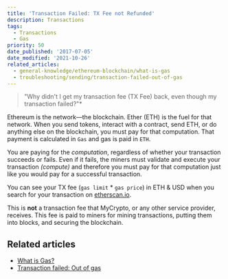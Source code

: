 ```yaml
---
title: 'Transaction Failed: TX Fee not Refunded'
description: Transactions
tags:
  - Transactions
  - Gas
priority: 50
date_published: '2017-07-05'
date_modified: '2021-10-26'
related_articles:
  - general-knowledge/ethereum-blockchain/what-is-gas
  - troubleshooting/sending/transaction-failed-out-of-gas
---
```


> "Why didn't I get my transaction fee (TX Fee) back, even though my transaction failed?"\*

Ethereum is the network—the blockchain. Ether (ETH) is the fuel for that network. When you send tokens, interact with a contract, send ETH, or do anything else on the blockchain, you must pay for that computation. That payment is calculated in `Gas` and gas is paid in `ETH`.

You are paying for the _computation_, regardless of whether your transaction succeeds or fails. Even if it fails, the miners must validate and execute your transaction _(compute)_ and therefore you must pay for that computation just like you would pay for a successful transaction.

You can see your TX fee (`gas limit` \* `gas price`) in ETH & USD when you search for your transaction on [etherscan.io](https://etherscan.io/tx/0xd0790ea27df12a3b4ce026ee2ffc7402c30cf7d988eef17b5c1d899c52a70b67).

This is **not** a transaction fee that MyCrypto, or any other service provider, receives. This fee is paid to miners for mining transactions, putting them into blocks, and securing the blockchain.

## Related articles

- [What is Gas?](/general-knowledge/ethereum-blockchain/what-is-gas)
- [Transaction failed: Out of gas](/troubleshooting/sending/transaction-failed-out-of-gas)
